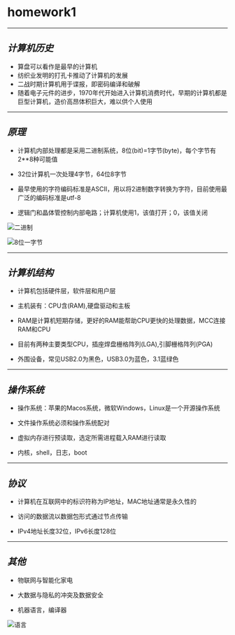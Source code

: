 # homework1

---

## *计算机历史*

- 算盘可以看作是最早的计算机
- 纺织业发明的打孔卡推动了计算机的发展
- 二战时期计算机用于谍报，即密码编译和破解
- 随着电子元件的进步，1970年代开始进入计算机消费时代，早期的计算机都是巨型计算机，造价高昂体积巨大，难以供个人使用

---

## *原理*

- 计算机内部处理都是采用二进制系统，8位(bit)=1字节(byte)，每个字节有2**8种可能值
- 32位计算机一次处理4字节，64位8字节

- 最早使用的字符编码标准是ASCII，用以将2进制数字转换为字符，目前使用最广泛的编码标准是utf-8

- 逻辑门和晶体管控制内部电路；计算机使用1，该值打开；0，该值关闭

![二进制](./二进制系统.png)

![8位一字节](./8位1字节.png)

---

## *计算机结构*

- 计算机包括硬件层，软件层和用户层

- 主机装有：CPU含(RAM),硬盘驱动和主板

- RAM是计算机短期存储，更好的RAM能帮助CPU更快的处理数据，MCC连接RAM和CPU

- 目前有两种主要类型CPU，插座焊盘栅格阵列(LGA),引脚栅格阵列(PGA)

- 外围设备，常见USB2.0为黑色，USB3.0为蓝色，3.1蓝绿色

---

## *操作系统*

- 操作系统：苹果的Macos系统，微软Windows，Linux是一个开源操作系统
- 文件操作系统必须和操作系统配对

- 虚拟内存进行预读取，选定所需进程载入RAM进行读取

- 内核，shell，日志，boot

---

## *协议*

- 计算机在互联网中的标识符称为IP地址，MAC地址通常是永久性的
- 访问的数据流以数据包形式通过节点传输

- IPv4地址长度32位，IPv6长度128位

---

## *其他*

- 物联网与智能化家电

- 大数据与隐私的冲突及数据安全

- 机器语言，编译器

![语言](./语言.png)
